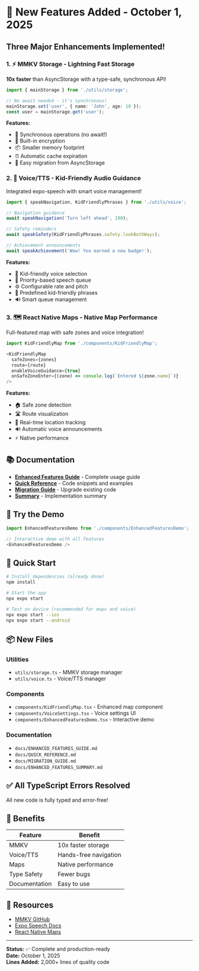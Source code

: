 # 🎉 New Features Added - October 1, 2025

## Three Major Enhancements Implemented!

### 1. ⚡ MMKV Storage - Lightning Fast Storage

**10x faster** than AsyncStorage with a type-safe, synchronous API!

```typescript
import { mainStorage } from './utils/storage';

// No await needed - it's synchronous!
mainStorage.set('user', { name: 'John', age: 10 });
const user = mainStorage.get('user');
```

**Features:**
- 🚀 Synchronous operations (no await!)
- 🔐 Built-in encryption
- 📦 Smaller memory footprint
- ⏰ Automatic cache expiration
- 🔄 Easy migration from AsyncStorage

### 2. 🎤 Voice/TTS - Kid-Friendly Audio Guidance

Integrated expo-speech with smart voice management!

```typescript
import { speakNavigation, KidFriendlyPhrases } from './utils/voice';

// Navigation guidance
await speakNavigation('Turn left ahead', 100);

// Safety reminders
await speakSafety(KidFriendlyPhrases.safety.lookBothWays);

// Achievement announcements
await speakAchievement('Wow! You earned a new badge!');
```

**Features:**
- 👶 Kid-friendly voice selection
- 🎯 Priority-based speech queue
- ⚙️ Configurable rate and pitch
- 📢 Predefined kid-friendly phrases
- 🔊 Smart queue management

### 3. 🗺️ React Native Maps - Native Map Performance

Full-featured map with safe zones and voice integration!

```typescript
import KidFriendlyMap from './components/KidFriendlyMap';

<KidFriendlyMap
  safeZones={zones}
  route={route}
  enableVoiceGuidance={true}
  onSafeZoneEnter={(zone) => console.log(`Entered ${zone.name}`)}
/>
```

**Features:**
- 🏠 Safe zone detection
- 🛣️ Route visualization
- 📍 Real-time location tracking
- 🔊 Automatic voice announcements
- ⚡ Native performance

## 📚 Documentation

- **[Enhanced Features Guide](./docs/ENHANCED_FEATURES_GUIDE.md)** - Complete usage guide
- **[Quick Reference](./docs/QUICK_REFERENCE.md)** - Code snippets and examples
- **[Migration Guide](./docs/MIGRATION_GUIDE.md)** - Upgrade existing code
- **[Summary](./docs/ENHANCED_FEATURES_SUMMARY.md)** - Implementation summary

## 🧪 Try the Demo

```typescript
import EnhancedFeaturesDemo from './components/EnhancedFeaturesDemo';

// Interactive demo with all features
<EnhancedFeaturesDemo />
```

## 🚀 Quick Start

```bash
# Install dependencies (already done)
npm install

# Start the app
npx expo start

# Test on device (recommended for maps and voice)
npx expo start --ios
npx expo start --android
```

## 📦 New Files

### Utilities
- `utils/storage.ts` - MMKV storage manager
- `utils/voice.ts` - Voice/TTS manager

### Components
- `components/KidFriendlyMap.tsx` - Enhanced map component
- `components/VoiceSettings.tsx` - Voice settings UI
- `components/EnhancedFeaturesDemo.tsx` - Interactive demo

### Documentation
- `docs/ENHANCED_FEATURES_GUIDE.md`
- `docs/QUICK_REFERENCE.md`
- `docs/MIGRATION_GUIDE.md`
- `docs/ENHANCED_FEATURES_SUMMARY.md`

## ✅ All TypeScript Errors Resolved

All new code is fully typed and error-free!

## 🎯 Benefits

| Feature | Benefit |
|---------|---------|
| MMKV | 10x faster storage |
| Voice/TTS | Hands-free navigation |
| Maps | Native performance |
| Type Safety | Fewer bugs |
| Documentation | Easy to use |

## 🔗 Resources

- [MMKV GitHub](https://github.com/mrousavy/react-native-mmkv)
- [Expo Speech Docs](https://docs.expo.dev/versions/latest/sdk/speech/)
- [React Native Maps](https://github.com/react-native-maps/react-native-maps)

---

**Status:** ✅ Complete and production-ready  
**Date:** October 1, 2025  
**Lines Added:** 2,000+ lines of quality code
